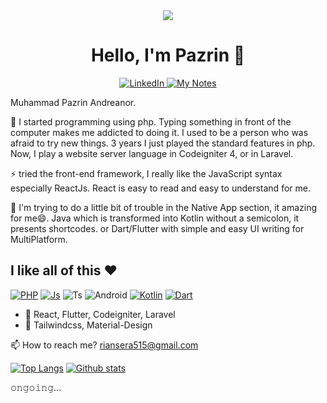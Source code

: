 <div align="center">
 <img src="https://storage.googleapis.com/gweb-uniblog-publish-prod/original_images/Dino_non-birthday_version.gif" />

<h1>Hello, I'm Pazrin 👋 </h1>
 
 <a href="https://www.linkedin.com/in/muhammad-pazrin-andreanor-950824159/">
  <img src="https://img.shields.io/badge/-LinkedIn-blue?style=flat&logo=Linkedin&logoColor=white&link=https://www.linkedin.com/in/dinhanhthi/" alt="LinkedIn" />
 </a>
 <a href="https://rywrite.vercel.app">
  <img src="https://img.shields.io/badge/-My%20Notes-009e22?style=flat&logo=data:image/png;base64,iVBORw0KGgoAAAANSUhEUgAAAA4AAAARCAQAAABHwVUUAAAAxklEQVQYlYWROw6BQRSFp1LRW4BaqUCswAJsQYJoJDQsAI0VSIgIpUKjIgqxAIlGoSXexPNz+ecvMDi3uvnmzD0zVymFkwI9ui/Vo4JH4SDEhE9diSkCZMkzZ0Wblq6pwBspJdcGWUgzJEqDOk3S1DTES5IyGwbi37FmL0eqNnQToc+RMQkZkCVHnI4NXYQZcZZmz/ZZOy429JGhJIHepQP5ZeKn/jr1zJMZWmkPZmi9c/ktUNCAtNP625kZ/tqKeuQtmvd5B5bhnUU8EVlfAAAAAElFTkSuQmCC&link=https://rywrite.vercel.app" alt="My Notes" />
 </a>
<!--  <a href="https://ko-fi.com/ryfazrin">
  <img src="https://img.shields.io/badge/-Trakteer%20Coffee-db4c4c?style=flat&logo=buy-me-a-coffee&logoColor=ffffff&link=https://ko-fi.com/ryfazrin" alt="Trakteer Coffee" />
 </a> -->
</div>

Muhammad Pazrin Andreanor.

🌱 I started programming using php. Typing something in front of the computer makes me addicted to doing it. I used to be a person who was afraid to try new things. 3 years I just played the standard features in php. Now, I play a website server language in Codeigniter 4, or in Laravel.

⚡ tried the front-end framework, I really like the JavaScript syntax especially ReactJs. React is easy to read and easy to understand for me.

🤔 I'm trying to do a little bit of trouble in the Native App section, it amazing for me😄. Java which is transformed into Kotlin without a semicolon, it presents shortcodes. or Dart/Flutter with simple and easy UI writing for MultiPlatform.

## I like all of this ❤

<!-- <img src="https://cdn.cdnlogo.com/logos/p/3/python.svg" height="15"> -->
<!-- ![JavaScript](https://img.shields.io/badge/-JavaScript-eee?style=flat-square&logo=javascript&logoColor=DD9C25) -->

[![PHP](https://img.shields.io/badge/-Php-181717?style=for-the-badge&logo=Php)](https://github.com/ryfazrin?tab=repositories&q=&type=&language=php)
[![Js](https://img.shields.io/badge/-Javascript-181717?style=for-the-badge&logo=Javascript)](https://github.com/ryfazrin?tab=repositories&q=&type=&language=javascript)
![Ts](https://img.shields.io/badge/-Typescript-181717?style=for-the-badge&logo=Typescript)
![Android](https://img.shields.io/badge/-Android-181717?style=for-the-badge&logo=Android)
[![Kotlin](https://img.shields.io/badge/-Kotlin-181717?style=for-the-badge&logo=Kotlin)](https://github.com/ryfazrin?tab=repositories&q=&type=&language=kotlin)
[![Dart](https://img.shields.io/badge/-Dart-181717?style=for-the-badge&logo=Dart)](https://github.com/ryfazrin?tab=repositories&q=&type=&language=dart)

- 🍟 React, Flutter, Codeigniter, Laravel
- 🍔 Tailwindcss, Material-Design

📫 How to reach me? riansera515@gmail.com

[![Top Langs](https://github-readme-stats.vercel.app/api/top-langs/?username=ryfazrin&layout=compact&hide_border=true&hide=html&langs_count=7&hide_title=true)](https://github.com/ryfazrin)
[![Github stats](https://github-readme-stats.vercel.app/api?username=ryfazrin&hide_border=true&show_icons=true&hide=contribs&include_all_commits=true&line_height=24&hide_title=true)](https://github.com/ryfazrin)

 𝚘𝚗𝚐𝚘𝚒𝚗𝚐...

<!--
**ryfazrin/ryfazrin** is a ✨ _special_ ✨ repository because its `README.md` (this file) appears on your GitHub profile.

Here are some ideas to get you started:

- 🔭 I’m currently working on ...
- 🌱 I’m currently learning ...
- 👯 I’m looking to collaborate on ...
- 🤔 I’m looking for help with ...
- 💬 Ask me about ...
- 📫 How to reach me: ...
- 😄 Pronouns: ...
- ⚡ Fun fact: ...
-->
<!-- (https://github.com/anuraghazra/github-readme-stats) -->
